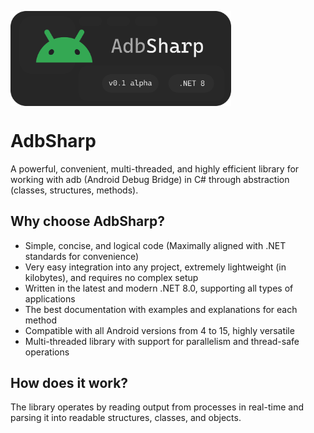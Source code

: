 <a href="url"><img src="https://github.com/NeroXc92/AdbSharp/blob/main/logo.png?raw=true" align="center" height="70%" width="70%" ></a>

# AdbSharp
A powerful, convenient, multi-threaded, and highly efficient library for working with adb (Android Debug Bridge) in C# through abstraction (classes, structures, methods).

## Why choose AdbSharp?
- Simple, concise, and logical code (Maximally aligned with .NET standards for convenience)
- Very easy integration into any project, extremely lightweight (in kilobytes), and requires no complex setup
- Written in the latest and modern .NET 8.0, supporting all types of applications
- The best documentation with examples and explanations for each method
- Compatible with all Android versions from 4 to 15, highly versatile
- Multi-threaded library with support for parallelism and thread-safe operations

## How does it work?
The library operates by reading output from processes in real-time and parsing it into readable structures, classes, and objects.